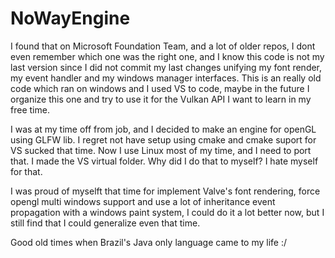 # NoWayEngine
I found that on Microsoft Foundation Team, and a lot of older repos, I dont even remember which one was the right one, and I know this code is not my last version since I did not commit my last changes unifying my font render, my event handler and my windows manager interfaces. This is an really old code which ran on windows and I used VS to code, maybe in the future I organize this one and try to use it for the Vulkan API I want to learn in my free time.

I was at my time off from job, and I decided to make an engine for openGL using GLFW lib. I regret not have setup using cmake and cmake suport for VS sucked that time. Now I use Linux most of my time, and I need to port that. I made the VS virtual folder. Why did I do that to myself? I hate myself for that.

I was proud of myselft that time for implement Valve's font rendering, force opengl multi windows support and use a lot of inheritance event propagation with a windows paint system, I could do it a lot better now, but I still find that I could generalize even that time. 

Good old times when Brazil's Java only language came to my life :/
